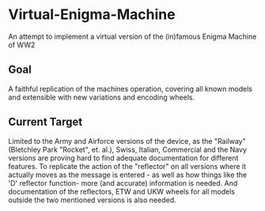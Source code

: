 # Virtual-Enigma-Machine
An attempt to implement a virtual version of the (in)famous Enigma Machine of WW2

## Goal
A faithful replication of the machines operation, covering all known models and extensible with new variations and encoding wheels.

## Current Target
Limited to the Army and Airforce versions of the device, as the "Railway" (Bletchley Park "Rocket", et. al.), Swiss, Italian, Commercial and the Navy versions are proving hard to find adequate documentation for different features. To replicate the action of the "reflector" on all versions where it actually moves as the message is entered - as well as how things like the 'D' reflector function- more (and accurate) information is needed. And documentation of the reflectors, ETW and UKW wheels for all models outside the two mentioned versions is also needed. 